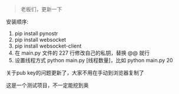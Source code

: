 > 老板们，更新一下

安装顺序:
1. pip install pynostr
2. pip install websocket
3. pip install websocket-client
4. 在 main.py 文件的 227 行修改自己的私钥，替换 @@ 就行
5. 设置线程方式 python main.py [线程数量]，比如 python main.py 20

关于pub key的问题更新了，大家不用在手动到浏览器复制了


这是一个测试项目，不一定能挖到奥